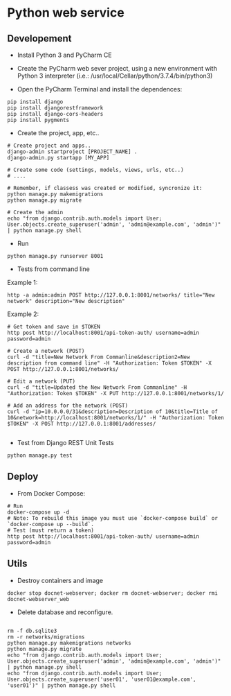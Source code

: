 # Python web service

## Developement

* Install Python 3 and PyCharm CE 

* Create the PyCharm web sever project, using a new environment with Python 3 interpreter (i.e.: /usr/local/Cellar/python/3.7.4/bin/python3)

* Open the PyCharm Terminal and install the dependences:

```
pip install django
pip install djangorestframework
pip install django-cors-headers
pip install pygments

```

* Create the project, app, etc..
```
# Create project and apps..
django-admin startproject [PROJECT_NAME] .
django-admin.py startapp [MY_APP]

# Create some code (settings, models, views, urls, etc..)
# ....

# Remember, if classess was created or modified, syncronize it:
python manage.py makemigrations
python manage.py migrate

# Create the admin
echo "from django.contrib.auth.models import User; User.objects.create_superuser('admin', 'admin@example.com', 'admin')" | python manage.py shell
```

* Run

```
python manage.py runserver 8001
```

* Tests from command line

Example 1: 

```
http -a admin:admin POST http://127.0.0.1:8001/networks/ title="New network" description="New description"
``` 
   
Example 2:

```
# Get token and save in $TOKEN
http post http://localhost:8001/api-token-auth/ username=admin password=admin

# Create a network (POST)
curl -d "title=New Network From Commanline&description2=New description from command line" -H "Authorization: Token $TOKEN" -X POST http://127.0.0.1:8001/networks/

# Edit a network (PUT)
curl -d "title=Updated the New Network From Commanline" -H "Authorization: Token $TOKEN" -X PUT http://127.0.0.1:8001/networks/1/

# Add an address for the network (POST)
curl -d "ip=10.0.0.0/31&description=Description of 10&title=Title of 10&network=http://localhost:8001/networks/1/" -H "Authorization: Token $TOKEN" -X POST http://127.0.0.1:8001/addresses/
  
```

* Test from Django REST Unit Tests
```
python manage.py test
```

## Deploy

* From Docker Compose:

```
# Run
docker-compose up -d
# Note: To rebuild this image you must use `docker-compose build` or `docker-compose up --build`.
# Test (must return a token)
http post http://localhost:8001/api-token-auth/ username=admin password=admin
```

## Utils

* Destroy containers and image

```
docker stop docnet-webserver; docker rm docnet-webserver; docker rmi docnet-webserver_web
```

* Delete database and reconfigure.

```

rm -f db.sqlite3
rm -r networks/migrations
python manage.py makemigrations networks
python manage.py migrate
echo "from django.contrib.auth.models import User; User.objects.create_superuser('admin', 'admin@example.com', 'admin')" | python manage.py shell
echo "from django.contrib.auth.models import User; User.objects.create_superuser('user01', 'user01@example.com', 'user01')" | python manage.py shell

```
